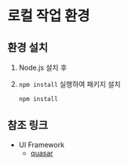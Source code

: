 # 로컬 작업 환경
## 환경 설치
1. Node.js 설치 후

2. `npm install` 실행하여 패키지 설치
    ```sh
    npm install
    ```
    
## 참조 링크
- UI Framework
    - [quasar](https://quasar.dev/components)
